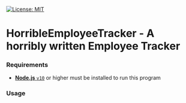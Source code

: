 [![License: MIT](https://img.shields.io/badge/License-MIT-blue.svg)](https://opensource.org/licenses/MIT)

# HorribleEmployeeTracker - A horribly written Employee Tracker

### Requirements

* [**Node.js** `v10`](https://nodejs.org/en/download/) or higher must be installed to run this program

### Usage




